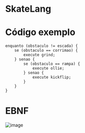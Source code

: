 # SkateLang

# Código exemplo
```
enquanto (obstaculo != escada) {
    se (obstaculo == corrimao) {
        execute grind;
    } senao {
        se (obstaculo == rampa) {
            execute ollie;
        } senao {
            execute kickflip;
        }
    }
}
```
# EBNF
![image](https://github.com/josephkneto/SkateLang/assets/79852830/2f43bb61-0978-4511-87c6-bca126587135)
